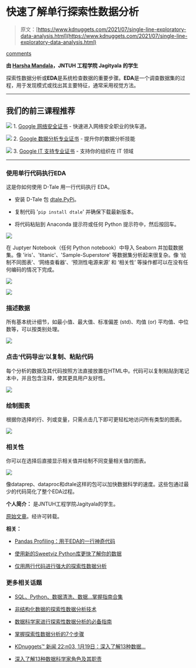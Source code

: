 # 快速了解单行探索性数据分析

> 原文：[https://www.kdnuggets.com/2021/07/single-line-exploratory-data-analysis.html](https://www.kdnuggets.com/2021/07/single-line-exploratory-data-analysis.html)

[comments](#comments)

**由 [Harsha Mandala](https://www.linkedin.com/in/harsha-mandala-832152197/)，JNTUH 工程学院 Jagityala 的学生**

探索性数据分析或**EDA**是系统检查数据的重要步骤。**EDA**是一个调查数据集的过程，用于发现模式或找出其主要特征，通常采用视觉方法。

* * *

## 我们的前三课程推荐

![](../Images/0244c01ba9267c002ef39d4907e0b8fb.png) 1\. [Google 网络安全证书](https://www.kdnuggets.com/google-cybersecurity) - 快速进入网络安全职业的快车道。

![](../Images/e225c49c3c91745821c8c0368bf04711.png) 2\. [Google 数据分析专业证书](https://www.kdnuggets.com/google-data-analytics) - 提升你的数据分析技能

![](../Images/0244c01ba9267c002ef39d4907e0b8fb.png) 3\. [Google IT 支持专业证书](https://www.kdnuggets.com/google-itsupport) - 支持你的组织在 IT 领域

* * *

### 使用单行代码执行**EDA**

这是你如何使用 D-Tale 用一行代码执行 EDA。

+   安装 D-Tale 包 [dtale.PyPi](https://pypi.org/project/dtale/#:~:text=D-Tale%20is%20the%20combination%20of%20a%20Flask%20back-end,objects%20as%20DataFrame%2C%20Series%2C%20MultiIndex%2C%20DatetimeIndex%20%26%20RangeIndex.)。

+   复制代码 '`pip install dtale`' 并确保下载最新版本。

+   将代码粘贴到 Anaconda 提示符或任何 Python 提示符中，然后按回车。

[![](../Images/17d6fe7133c2c528f0e6d9c07a6eeb80.png)](https://1.bp.blogspot.com/-qPvMVRfwiAM/YODnqs3t4AI/AAAAAAAABgI/EdvU0J0K6EEYkVYBUZwMxt2rG90Cxfx-ACLcBGAsYHQ/s1661/blog%2B1.jpeg)

在 Juptyer Notebook（任何 Python notebook）中导入 Seaborn 并加载数据集。像 'iris'、'titanic'、'Sample-Superstore' 等数据集分析起来很复杂。像 ‘绘制不同图表’、‘网络查看器’、‘预测性电源来源’ 和 ‘相关性’ 等操作都可以在没有任何编码的情况下完成。

[![](../Images/6b10032e58cf64200b2f659ad8730b9f.png)](https://1.bp.blogspot.com/-gaB0pCnVc0w/YODuyyiTsmI/AAAAAAAABgQ/s2gU-_0zhc85uU8wSUPRYnFhtxSLQvOwgCLcBGAsYHQ/s1522/blog%2Bcode.jpeg)

[![](../Images/f003770c9b2ec88afa4b42a0b298a611.png)](https://1.bp.blogspot.com/-46V1cpdxccM/YODwgbmXxnI/AAAAAAAABgY/oitbCcyVcdoOdbKcKcUXLpxsti1N8tWNACLcBGAsYHQ/s1200/blog%2Bcode%2B2.jpeg)

### 描述数据

所有基本统计细节，如最小值、最大值、标准偏差 (std)、均值 (or) 平均值、中位数等，可以按类别处理。

[![](../Images/bfbb0c47ee93f1391d3ea7228e539967.png)](https://1.bp.blogspot.com/-zf_hpdm7Kow/YODyrmjwxDI/AAAAAAAABgg/H96zg9wh7x8Nmj8htAbwONnc7tsfoWOVACLcBGAsYHQ/s1724/blog%2Bcode%2B3.jpeg)

### 点击‘代码导出’以复制、粘贴代码

每个分析的数据及其代码按照方法直接放置在HTML中。代码可以复制粘贴到笔记本中，并且包含注释，使其更具用户友好性。

[![](../Images/1d86a350686fd6f5513122c2fe889cb9.png)](https://1.bp.blogspot.com/-BRCTGbsQnp4/YODzoODX_wI/AAAAAAAABgo/Xgf5ikWpw207lGgcnCAvv0ceBNTSVb4ogCLcBGAsYHQ/s851/blog%2Bcode%2B4.jpeg)

### 绘制图表

根据你选择的行、列或变量，只需点击几下即可更轻松地访问所有类型的图表。

[![](../Images/d808598f29f4b3ef750f90f7d38689e1.png)](https://1.bp.blogspot.com/-bWUAXl0D7UU/YOD0skocvUI/AAAAAAAABgw/tQRd1SxEGost4m4DY_ex0vBCPoVEmdbCgCLcBGAsYHQ/s1724/blog%2Bcode%2B5.jpeg)

### 相关性

你可以在选择后直接显示相关值并绘制不同变量相关值的图表。

[![](../Images/98b4d8afab4c47f1ea4c78dd89d88253.png)](https://1.bp.blogspot.com/-xzInqLoXYGk/YOD2WRYdauI/AAAAAAAABg4/reOEUtDVCWMP8vRxQUQO3Sa5NKeLs5hXACLcBGAsYHQ/s1724/blog%2Bcode%2B6.jpeg)

像dataprep、dataproc和dtale这样的包可以加快数据科学的速度。这些包通过最少的代码简化了整个EDA过程。

**个人简介：** 是JNTUH工程学院Jagityala的学生。

[原始文章](https://mandalaharsha.blogspot.com/2021/07/perform-exploratory-data-analysiseda.html)。经许可转载。

**相关：**

+   [Pandas Profiling：用于EDA的一行神奇代码](/2021/02/pandas-profiling-one-line-magical-code-eda.html)

+   [使用新的Sweetviz Python库更快了解你的数据](/2021/03/know-your-data-much-faster-sweetviz-python-library.html)

+   [仅用两行代码进行强大的探索性数据分析](/2021/02/powerful-exploratory-data-analysis-sweetviz.html)

### 更多相关话题

+   [SQL、Python、数据清洗、数据...掌握指南合集](https://www.kdnuggets.com/collection-of-guides-on-mastering-sql-python-data-cleaning-data-wrangling-and-exploratory-data-analysis)

+   [非结构化数据的探索性数据分析技术](https://www.kdnuggets.com/2023/05/exploratory-data-analysis-techniques-unstructured-data.html)

+   [数据科学家进行探索性数据分析的必备指南](https://www.kdnuggets.com/2023/06/data-scientist-essential-guide-exploratory-data-analysis.html)

+   [掌握探索性数据分析的7个步骤](https://www.kdnuggets.com/7-steps-to-mastering-exploratory-data-analysis)

+   [KDnuggets™ 新闻 22:n03, 1月19日：深入了解13种数据…](https://www.kdnuggets.com/2022/n03.html)

+   [深入了解13种数据科学家角色及其职责](https://www.kdnuggets.com/2022/01/deep-look-13-data-scientist-roles-responsibilities.html)
